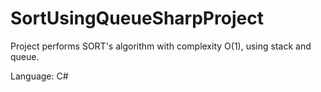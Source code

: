 # SortUsingQueueSharpProject
Project performs SORT's algorithm with complexity O(1), using stack and queue.

Language: C#
